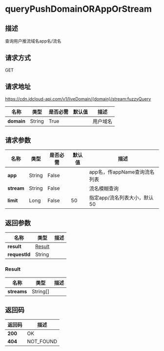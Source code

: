# queryPushDomainORAppOrStream


## 描述
查询用户推流域名app名/流名

## 请求方式
GET

## 请求地址
https://cdn.jdcloud-api.com/v1/liveDomain/{domain}/stream:fuzzyQuery

|名称|类型|是否必需|默认值|描述|
|---|---|---|---|---|
|**domain**|String|True| |用户域名|

## 请求参数
|名称|类型|是否必需|默认值|描述|
|---|---|---|---|---|
|**app**|String|False| |app名，传appName查询流名列表|
|**stream**|String|False| |流名模糊查询|
|**limit**|Long|False|50|指定app/流名列表大小，默认50|


## 返回参数
|名称|类型|描述|
|---|---|---|
|**result**|[Result](querypushdomainorapporstream#result)| |
|**requestId**|String| |

### <div id="result">Result</div>
|名称|类型|描述|
|---|---|---|
|**streams**|String[]| |

## 返回码
|返回码|描述|
|---|---|
|**200**|OK|
|**404**|NOT_FOUND|